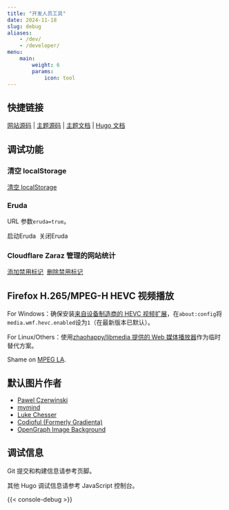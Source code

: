 ```yaml
---
title: "开发人员工具"
date: 2024-11-18
slug: debug
aliases:
    - /dev/
    - /developer/
menu:
    main:
        weight: 6
        params:
            icon: tool
---
```


## 快捷链接

[网站源码](https://github.com/SunsetMkt/Blog-hugo) | [主题源码](https://github.com/CaiJimmy/hugo-theme-stack) | [主题文档](https://stack.jimmycai.com/config/) | [Hugo 文档](https://gohugo.io/documentation/)

## 调试功能

### 清空 localStorage

<a class="link" href="javascript:void(0)" onclick="localStorage.clear();location.reload();">清空 localStorage</a>

### Eruda

URL 参数`eruda=true`。

<div class="eruda-btns">
    <a class="link" onclick="localStorage.setItem('active-eruda','true');location.reload();">启动Eruda</a>&nbsp;
    <a class="link" onclick="localStorage.removeItem('active-eruda');location.reload();">关闭Eruda</a>
</div>

### Cloudflare Zaraz 管理的网站统计

<div class="zaraz-btns">
    <script>
      function setCookie(cname, cvalue, exdays, domain) {
        var d = new Date();
        d.setTime(d.getTime() + exdays * 24 * 60 * 60 * 1000);
        var expires = "expires=" + d.toUTCString();
        var cookieString = cname + "=" + cvalue + ";" + expires + ";path=/";
        if (domain) {
          cookieString += ";domain=" + domain;
        }
        document.cookie = cookieString;
      }
      function getMainHost() {
        // https://developer.aliyun.com/article/195912
        let key = `mh_${Math.random()}`;
        let keyR = new RegExp(`(^|;)\\s*${key}=12345`);
        let expiredTime = new Date(0);
        let domain = document.domain;
        let domainList = domain.split(".");
        let urlItems = [];
        // 主域名一定会有两部分组成
        urlItems.unshift(domainList.pop());
        // 慢慢从后往前测试
        while (domainList.length) {
          urlItems.unshift(domainList.pop());
          let mainHost = urlItems.join(".");
          let cookie = `${key}=${12345};domain=.${mainHost}`;
          document.cookie = cookie;
          //如果cookie存在，则说明域名合法
          if (keyR.test(document.cookie)) {
            document.cookie = `${cookie};expires=${expiredTime}`;
            return mainHost;
          }
        }
      }
      function DisableAnalysis() {
        setCookie("DisableAnalysis", "true", 400, "." + getMainHost());
      }
      function RmDisableAnalysis() {
        setCookie("DisableAnalysis", "true", 0, "." + getMainHost());
      }
    </script>
    <a class="link" href="javascript:void(0)" onclick="DisableAnalysis();location.reload();">添加禁用标记</a>&nbsp;
    <a class="link" href="javascript:void(0)" onclick="RmDisableAnalysis();location.reload();">删除禁用标记</a>
</div>

<!--
## 字体功能

### 使用霞鹜文楷字体

使用[LXGW WenKai Screen / 霞鹜文楷屏幕阅读版](https://github.com/CMBill/lxgw-wenkai-screen-web)。

<div class="LXGW-WenKai-btns">
    <a class="link" onclick="localStorage.setItem('LXGW-WenKai','true');location.reload();">打开</a>&nbsp;
    <a class="link" onclick="localStorage.removeItem('LXGW-WenKai');location.reload();">关闭</a>
</div>
-->

## Firefox H.265/MPEG-H HEVC 视频播放

For Windows：确保安装[来自设备制造商的 HEVC 视频扩展](ms-windows-store://pdp/?ProductId=9n4wgh0z6vhq)，在`about:config`将`media.wmf.hevc.enabled`设为`1`（在最新版本已默认）。

For Linux/Others：使用[zhaohappy/libmedia 提供的 Web 媒体播放器](/tools/libmedia/product/player/player.html)作为临时替代方案。

Shame on [MPEG LA](https://en.wikipedia.org/wiki/MPEG_LA#Criticism).

## 默认图片作者

- [Pawel Czerwinski](https://unsplash.com/@pawel_czerwinski)
- [mymind](https://unsplash.com/@mymind)
- [Luke Chesser](https://unsplash.com/@lukechesser)
- [Codioful (Formerly Gradienta)](https://unsplash.com/@codioful)
- [OpenGraph Image Background](https://unsplash.com/photos/an-abstract-black-background-with-a-curved-curve-pC8e7FFONcI)

## 调试信息

Git 提交和构建信息请参考页脚。

其他 Hugo 调试信息请参考 JavaScript 控制台。

{{< console-debug >}}
